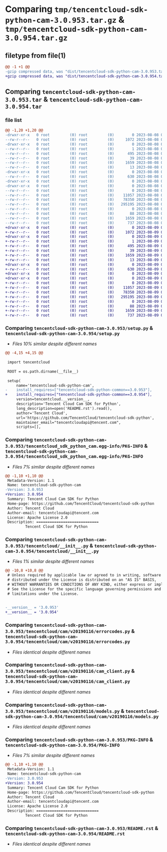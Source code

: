 # Comparing `tmp/tencentcloud-sdk-python-cam-3.0.953.tar.gz` & `tmp/tencentcloud-sdk-python-cam-3.0.954.tar.gz`

## filetype from file(1)

```diff
@@ -1 +1 @@
-gzip compressed data, was "dist/tencentcloud-sdk-python-cam-3.0.953.tar", last modified: Tue Aug  8 00:19:34 2023, max compression
+gzip compressed data, was "dist/tencentcloud-sdk-python-cam-3.0.954.tar", last modified: Wed Aug  9 00:19:32 2023, max compression
```

## Comparing `tencentcloud-sdk-python-cam-3.0.953.tar` & `tencentcloud-sdk-python-cam-3.0.954.tar`

### file list

```diff
@@ -1,20 +1,20 @@
-drwxr-xr-x   0 root         (0) root         (0)        0 2023-08-08 00:19:34.000000 tencentcloud-sdk-python-cam-3.0.953/
--rw-r--r--   0 root         (0) root         (0)     1072 2023-08-08 00:19:33.000000 tencentcloud-sdk-python-cam-3.0.953/setup.py
-drwxr-xr-x   0 root         (0) root         (0)        0 2023-08-08 00:19:34.000000 tencentcloud-sdk-python-cam-3.0.953/tencentcloud_sdk_python_cam.egg-info/
--rw-r--r--   0 root         (0) root         (0)        1 2023-08-08 00:19:34.000000 tencentcloud-sdk-python-cam-3.0.953/tencentcloud_sdk_python_cam.egg-info/dependency_links.txt
--rw-r--r--   0 root         (0) root         (0)      495 2023-08-08 00:19:34.000000 tencentcloud-sdk-python-cam-3.0.953/tencentcloud_sdk_python_cam.egg-info/SOURCES.txt
--rw-r--r--   0 root         (0) root         (0)       39 2023-08-08 00:19:34.000000 tencentcloud-sdk-python-cam-3.0.953/tencentcloud_sdk_python_cam.egg-info/requires.txt
--rw-r--r--   0 root         (0) root         (0)     1659 2023-08-08 00:19:34.000000 tencentcloud-sdk-python-cam-3.0.953/tencentcloud_sdk_python_cam.egg-info/PKG-INFO
--rw-r--r--   0 root         (0) root         (0)       13 2023-08-08 00:19:34.000000 tencentcloud-sdk-python-cam-3.0.953/tencentcloud_sdk_python_cam.egg-info/top_level.txt
-drwxr-xr-x   0 root         (0) root         (0)        0 2023-08-08 00:19:34.000000 tencentcloud-sdk-python-cam-3.0.953/tencentcloud/
--rw-r--r--   0 root         (0) root         (0)      630 2023-08-08 00:19:33.000000 tencentcloud-sdk-python-cam-3.0.953/tencentcloud/__init__.py
-drwxr-xr-x   0 root         (0) root         (0)        0 2023-08-08 00:19:34.000000 tencentcloud-sdk-python-cam-3.0.953/tencentcloud/cam/
-drwxr-xr-x   0 root         (0) root         (0)        0 2023-08-08 00:19:34.000000 tencentcloud-sdk-python-cam-3.0.953/tencentcloud/cam/v20190116/
--rw-r--r--   0 root         (0) root         (0)        0 2023-08-08 00:19:33.000000 tencentcloud-sdk-python-cam-3.0.953/tencentcloud/cam/v20190116/__init__.py
--rw-r--r--   0 root         (0) root         (0)    11057 2023-08-08 00:19:33.000000 tencentcloud-sdk-python-cam-3.0.953/tencentcloud/cam/v20190116/errorcodes.py
--rw-r--r--   0 root         (0) root         (0)    78350 2023-08-08 00:19:33.000000 tencentcloud-sdk-python-cam-3.0.953/tencentcloud/cam/v20190116/cam_client.py
--rw-r--r--   0 root         (0) root         (0)   295195 2023-08-08 00:19:33.000000 tencentcloud-sdk-python-cam-3.0.953/tencentcloud/cam/v20190116/models.py
--rw-r--r--   0 root         (0) root         (0)        0 2023-08-08 00:19:33.000000 tencentcloud-sdk-python-cam-3.0.953/tencentcloud/cam/__init__.py
--rw-r--r--   0 root         (0) root         (0)       88 2023-08-08 00:19:34.000000 tencentcloud-sdk-python-cam-3.0.953/setup.cfg
--rw-r--r--   0 root         (0) root         (0)     1659 2023-08-08 00:19:34.000000 tencentcloud-sdk-python-cam-3.0.953/PKG-INFO
--rw-r--r--   0 root         (0) root         (0)      737 2023-08-08 00:19:33.000000 tencentcloud-sdk-python-cam-3.0.953/README.rst
+drwxr-xr-x   0 root         (0) root         (0)        0 2023-08-09 00:19:32.000000 tencentcloud-sdk-python-cam-3.0.954/
+-rw-r--r--   0 root         (0) root         (0)     1072 2023-08-09 00:19:31.000000 tencentcloud-sdk-python-cam-3.0.954/setup.py
+drwxr-xr-x   0 root         (0) root         (0)        0 2023-08-09 00:19:32.000000 tencentcloud-sdk-python-cam-3.0.954/tencentcloud_sdk_python_cam.egg-info/
+-rw-r--r--   0 root         (0) root         (0)        1 2023-08-09 00:19:32.000000 tencentcloud-sdk-python-cam-3.0.954/tencentcloud_sdk_python_cam.egg-info/dependency_links.txt
+-rw-r--r--   0 root         (0) root         (0)      495 2023-08-09 00:19:32.000000 tencentcloud-sdk-python-cam-3.0.954/tencentcloud_sdk_python_cam.egg-info/SOURCES.txt
+-rw-r--r--   0 root         (0) root         (0)       39 2023-08-09 00:19:32.000000 tencentcloud-sdk-python-cam-3.0.954/tencentcloud_sdk_python_cam.egg-info/requires.txt
+-rw-r--r--   0 root         (0) root         (0)     1659 2023-08-09 00:19:32.000000 tencentcloud-sdk-python-cam-3.0.954/tencentcloud_sdk_python_cam.egg-info/PKG-INFO
+-rw-r--r--   0 root         (0) root         (0)       13 2023-08-09 00:19:32.000000 tencentcloud-sdk-python-cam-3.0.954/tencentcloud_sdk_python_cam.egg-info/top_level.txt
+drwxr-xr-x   0 root         (0) root         (0)        0 2023-08-09 00:19:32.000000 tencentcloud-sdk-python-cam-3.0.954/tencentcloud/
+-rw-r--r--   0 root         (0) root         (0)      630 2023-08-09 00:19:31.000000 tencentcloud-sdk-python-cam-3.0.954/tencentcloud/__init__.py
+drwxr-xr-x   0 root         (0) root         (0)        0 2023-08-09 00:19:32.000000 tencentcloud-sdk-python-cam-3.0.954/tencentcloud/cam/
+drwxr-xr-x   0 root         (0) root         (0)        0 2023-08-09 00:19:32.000000 tencentcloud-sdk-python-cam-3.0.954/tencentcloud/cam/v20190116/
+-rw-r--r--   0 root         (0) root         (0)        0 2023-08-09 00:19:31.000000 tencentcloud-sdk-python-cam-3.0.954/tencentcloud/cam/v20190116/__init__.py
+-rw-r--r--   0 root         (0) root         (0)    11057 2023-08-09 00:19:31.000000 tencentcloud-sdk-python-cam-3.0.954/tencentcloud/cam/v20190116/errorcodes.py
+-rw-r--r--   0 root         (0) root         (0)    78350 2023-08-09 00:19:31.000000 tencentcloud-sdk-python-cam-3.0.954/tencentcloud/cam/v20190116/cam_client.py
+-rw-r--r--   0 root         (0) root         (0)   295195 2023-08-09 00:19:31.000000 tencentcloud-sdk-python-cam-3.0.954/tencentcloud/cam/v20190116/models.py
+-rw-r--r--   0 root         (0) root         (0)        0 2023-08-09 00:19:31.000000 tencentcloud-sdk-python-cam-3.0.954/tencentcloud/cam/__init__.py
+-rw-r--r--   0 root         (0) root         (0)       88 2023-08-09 00:19:32.000000 tencentcloud-sdk-python-cam-3.0.954/setup.cfg
+-rw-r--r--   0 root         (0) root         (0)     1659 2023-08-09 00:19:32.000000 tencentcloud-sdk-python-cam-3.0.954/PKG-INFO
+-rw-r--r--   0 root         (0) root         (0)      737 2023-08-09 00:19:31.000000 tencentcloud-sdk-python-cam-3.0.954/README.rst
```

### Comparing `tencentcloud-sdk-python-cam-3.0.953/setup.py` & `tencentcloud-sdk-python-cam-3.0.954/setup.py`

 * *Files 10% similar despite different names*

```diff
@@ -4,15 +4,15 @@
 
 import tencentcloud
 
 ROOT = os.path.dirname(__file__)
 
 setup(
     name='tencentcloud-sdk-python-cam',
-    install_requires=["tencentcloud-sdk-python-common==3.0.953"],
+    install_requires=["tencentcloud-sdk-python-common==3.0.954"],
     version=tencentcloud.__version__,
     description='Tencent Cloud Cam SDK for Python',
     long_description=open('README.rst').read(),
     author='Tencent Cloud',
     url='https://github.com/TencentCloud/tencentcloud-sdk-python',
     maintainer_email="tencentcloudapi@tencent.com",
     scripts=[],
```

### Comparing `tencentcloud-sdk-python-cam-3.0.953/tencentcloud_sdk_python_cam.egg-info/PKG-INFO` & `tencentcloud-sdk-python-cam-3.0.954/tencentcloud_sdk_python_cam.egg-info/PKG-INFO`

 * *Files 7% similar despite different names*

```diff
@@ -1,10 +1,10 @@
 Metadata-Version: 1.1
 Name: tencentcloud-sdk-python-cam
-Version: 3.0.953
+Version: 3.0.954
 Summary: Tencent Cloud Cam SDK for Python
 Home-page: https://github.com/TencentCloud/tencentcloud-sdk-python
 Author: Tencent Cloud
 Author-email: tencentcloudapi@tencent.com
 License: Apache License 2.0
 Description: ============================
         Tencent Cloud SDK for Python
```

### Comparing `tencentcloud-sdk-python-cam-3.0.953/tencentcloud/__init__.py` & `tencentcloud-sdk-python-cam-3.0.954/tencentcloud/__init__.py`

 * *Files 1% similar despite different names*

```diff
@@ -10,8 +10,8 @@
 # Unless required by applicable law or agreed to in writing, software
 # distributed under the License is distributed on an "AS IS" BASIS,
 # WITHOUT WARRANTIES OR CONDITIONS OF ANY KIND, either express or implied.
 # See the License for the specific language governing permissions and
 # limitations under the License.
 
 
-__version__ = '3.0.953'
+__version__ = '3.0.954'
```

### Comparing `tencentcloud-sdk-python-cam-3.0.953/tencentcloud/cam/v20190116/errorcodes.py` & `tencentcloud-sdk-python-cam-3.0.954/tencentcloud/cam/v20190116/errorcodes.py`

 * *Files identical despite different names*

### Comparing `tencentcloud-sdk-python-cam-3.0.953/tencentcloud/cam/v20190116/cam_client.py` & `tencentcloud-sdk-python-cam-3.0.954/tencentcloud/cam/v20190116/cam_client.py`

 * *Files identical despite different names*

### Comparing `tencentcloud-sdk-python-cam-3.0.953/tencentcloud/cam/v20190116/models.py` & `tencentcloud-sdk-python-cam-3.0.954/tencentcloud/cam/v20190116/models.py`

 * *Files identical despite different names*

### Comparing `tencentcloud-sdk-python-cam-3.0.953/PKG-INFO` & `tencentcloud-sdk-python-cam-3.0.954/PKG-INFO`

 * *Files 7% similar despite different names*

```diff
@@ -1,10 +1,10 @@
 Metadata-Version: 1.1
 Name: tencentcloud-sdk-python-cam
-Version: 3.0.953
+Version: 3.0.954
 Summary: Tencent Cloud Cam SDK for Python
 Home-page: https://github.com/TencentCloud/tencentcloud-sdk-python
 Author: Tencent Cloud
 Author-email: tencentcloudapi@tencent.com
 License: Apache License 2.0
 Description: ============================
         Tencent Cloud SDK for Python
```

### Comparing `tencentcloud-sdk-python-cam-3.0.953/README.rst` & `tencentcloud-sdk-python-cam-3.0.954/README.rst`

 * *Files identical despite different names*

